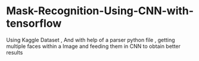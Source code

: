 # Mask-Recognition-Using-CNN-with-tensorflow

Using Kaggle Dataset , And with help of a parser python file , getting multiple faces within a Image and feeding them in CNN to obtain better results
